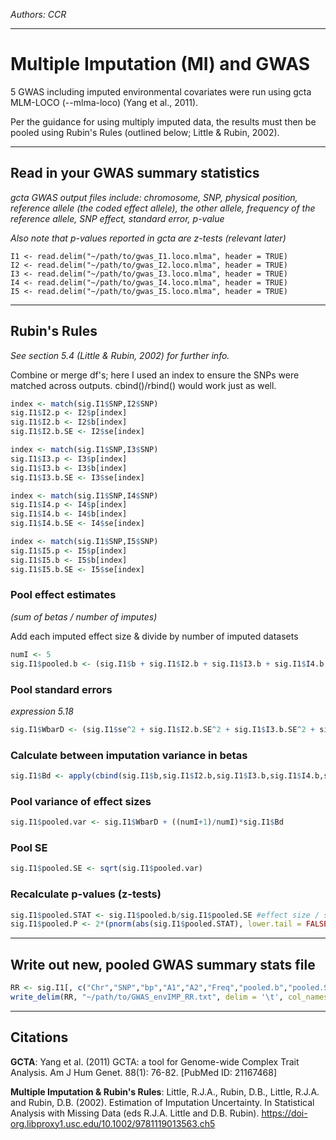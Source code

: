 *Authors: CCR*

------------------------------------------------------------------------

# Multiple Imputation (MI) and GWAS

5 GWAS including imputed environmental covariates were run using gcta MLM-LOCO (--mlma-loco) (Yang et al., 2011).

Per the guidance for using multiply imputed data, the results must then be pooled using Rubin's Rules (outlined below; Little & Rubin, 2002).

------------------------------------------------------------------------

## Read in your GWAS summary statistics

*gcta GWAS output files include: chromosome, SNP, physical position, reference allele (the coded effect allele), the other allele, frequency of the reference allele, SNP effect, standard error, p-value*

*Also note that p-values reported in gcta are z-tests (relevant later)*

``` 
I1 <- read.delim("~/path/to/gwas_I1.loco.mlma", header = TRUE)
I2 <- read.delim("~/path/to/gwas_I2.loco.mlma", header = TRUE)
I3 <- read.delim("~/path/to/gwas_I3.loco.mlma", header = TRUE)
I4 <- read.delim("~/path/to/gwas_I4.loco.mlma", header = TRUE)
I5 <- read.delim("~/path/to/gwas_I5.loco.mlma", header = TRUE)
```

------------------------------------------------------------------------

## Rubin's Rules

*See section 5.4 (Little & Rubin, 2002) for further info.*

Combine or merge df's; here I used an index to ensure the SNPs were matched across outputs. cbind()/rbind() would work just as well.

``` R
index <- match(sig.I1$SNP,I2$SNP) 
sig.I1$I2.p <- I2$p[index]
sig.I1$I2.b <- I2$b[index]
sig.I1$I2.b.SE <- I2$se[index]

index <- match(sig.I1$SNP,I3$SNP) 
sig.I1$I3.p <- I3$p[index]
sig.I1$I3.b <- I3$b[index]
sig.I1$I3.b.SE <- I3$se[index]

index <- match(sig.I1$SNP,I4$SNP) 
sig.I1$I4.p <- I4$p[index]
sig.I1$I4.b <- I4$b[index]
sig.I1$I4.b.SE <- I4$se[index]

index <- match(sig.I1$SNP,I5$SNP) 
sig.I1$I5.p <- I5$p[index]
sig.I1$I5.b <- I5$b[index]
sig.I1$I5.b.SE <- I5$se[index]
```

### Pool effect estimates 

*(sum of betas / number of imputes)*

Add each imputed effect size & divide by number of imputed datasets

``` R
numI <- 5
sig.I1$pooled.b <- (sig.I1$b + sig.I1$I2.b + sig.I1$I3.b + sig.I1$I4.b + sig.I1$I5.b)/numI
```

### Pool standard errors 

*expression 5.18*

``` R
sig.I1$WbarD <- (sig.I1$se^2 + sig.I1$I2.b.SE^2 + sig.I1$I3.b.SE^2 + sig.I1$I4.b.SE^2 + sig.I1$I5.b.SE^2)/numI
```

### Calculate between imputation variance in betas 

``` R
sig.I1$Bd <- apply(cbind(sig.I1$b,sig.I1$I2.b,sig.I1$I3.b,sig.I1$I4.b,sig.I1$I5.b), MAR=1, FUN="var")
```

### Pool variance of effect sizes 

``` R
sig.I1$pooled.var <- sig.I1$WbarD + ((numI+1)/numI)*sig.I1$Bd
```

### Pool SE 

``` R
sig.I1$pooled.SE <- sqrt(sig.I1$pooled.var)
```

### Recalculate p-values (z-tests) 

``` R
sig.I1$pooled.STAT <- sig.I1$pooled.b/sig.I1$pooled.SE #effect size / standard error
sig.I1$pooled.P <- 2*(pnorm(abs(sig.I1$pooled.STAT), lower.tail = FALSE)) #z-test
```

------------------------------------------------------------------------

## Write out new, pooled GWAS summary stats file

``` R
RR <- sig.I1[, c("Chr","SNP","bp","A1","A2","Freq","pooled.b","pooled.SE","pooled.P")] 
write_delim(RR, "~/path/to/GWAS_envIMP_RR.txt", delim = '\t', col_names = TRUE)
```

------------------------------------------------------------------------

## Citations

**GCTA**: Yang et al. (2011) GCTA: a tool for Genome-wide Complex Trait Analysis. Am J Hum Genet. 88(1): 76-82. [PubMed ID: 21167468]

**Multiple Imputation & Rubin's Rules**: Little, R.J.A., Rubin, D.B., Little, R.J.A. and Rubin, D.B. (2002). Estimation of Imputation Uncertainty. In Statistical Analysis with Missing Data (eds R.J.A. Little and D.B. Rubin). <https://doi-org.libproxy1.usc.edu/10.1002/9781119013563.ch5>
